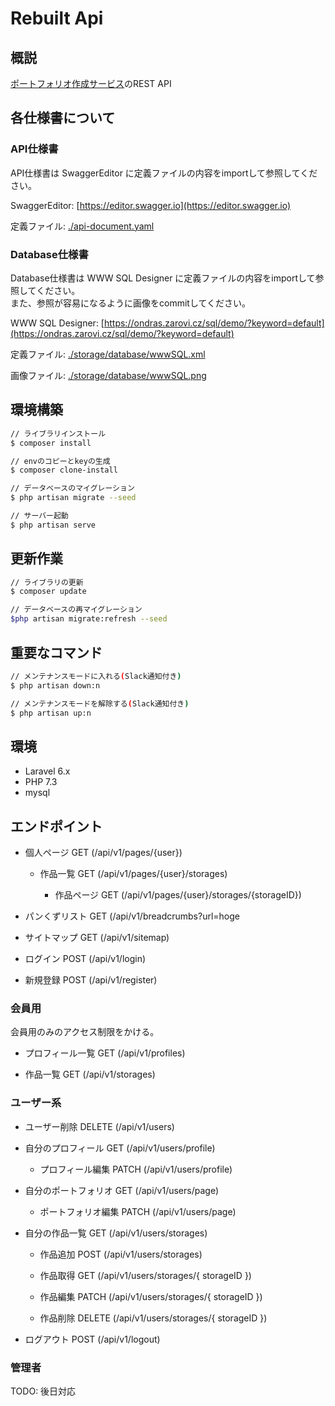 # Rebuilt Api

## 概説

[ポートフォリオ作成サービス](https://github.com/u-lab/rebuilt)のREST API

## 各仕様書について

### API仕様書

API仕様書は SwaggerEditor に定義ファイルの内容をimportして参照してください。

SwaggerEditor: [https://editor.swagger.io](https://editor.swagger.io)

定義ファイル: [./api-document.yaml](./api-document.yaml)

### Database仕様書

Database仕様書は WWW SQL Designer に定義ファイルの内容をimportして参照してください。  
また、参照が容易になるように画像をcommitしてください。

WWW SQL Designer: [https://ondras.zarovi.cz/sql/demo/?keyword=default](https://ondras.zarovi.cz/sql/demo/?keyword=default)

定義ファイル: [./storage/database/wwwSQL.xml](./storage/database/wwwSQL.xml)

画像ファイル: [./storage/database/wwwSQL.png](./storage/database/wwwSQL.png)

## 環境構築

```bash
// ライブラリインストール
$ composer install

// envのコピーとkeyの生成
$ composer clone-install

// データベースのマイグレーション
$ php artisan migrate --seed

// サーバー起動
$ php artisan serve

```

## 更新作業

```bash
// ライブラリの更新
$ composer update

// データベースの再マイグレーション
$php artisan migrate:refresh --seed
```

## 重要なコマンド

``` bash
// メンテナンスモードに入れる(Slack通知付き)
$ php artisan down:n

// メンテナンスモードを解除する(Slack通知付き)
$ php artisan up:n
```

## 環境

- Laravel 6.x
- PHP 7.3
- mysql

## エンドポイント

- 個人ページ GET (/api/v1/pages/{user})

  - 作品一覧 GET (/api/v1/pages/{user}/storages)

    - 作品ページ GET (/api/v1/pages/{user}/storages/{storageID})

- パンくずリスト GET (/api/v1/breadcrumbs?url=hoge

- サイトマップ GET (/api/v1/sitemap)

- ログイン POST (/api/v1/login)

- 新規登録 POST (/api/v1/register)

### 会員用

会員用のみのアクセス制限をかける。

- プロフィール一覧  GET (/api/v1/profiles)

- 作品一覧 GET (/api/v1/storages)

### ユーザー系

- ユーザー削除 DELETE (/api/v1/users)

- 自分のプロフィール GET  (/api/v1/users/profile)

  - プロフィール編集 PATCH (/api/v1/users/profile)

- 自分のポートフォリオ GET (/api/v1/users/page)

  - ポートフォリオ編集 PATCH (/api/v1/users/page)

- 自分の作品一覧 GET  (/api/v1/users/storages)

  - 作品追加 POST (/api/v1/users/storages)

  - 作品取得 GET (/api/v1/users/storages/{ storageID })

  - 作品編集 PATCH (/api/v1/users/storages/{ storageID })

  - 作品削除 DELETE (/api/v1/users/storages/{ storageID })

- ログアウト POST (/api/v1/logout)

### 管理者

TODO: 後日対応

